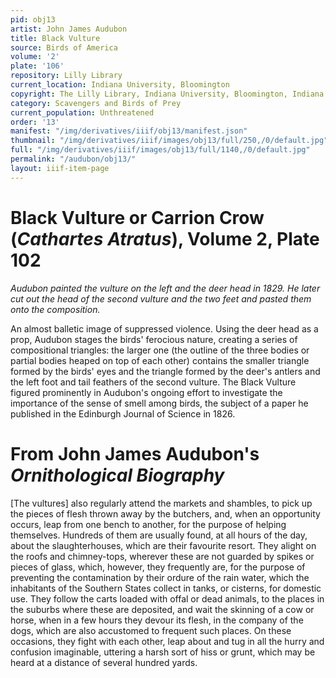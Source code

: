 ```yaml
---
pid: obj13
artist: John James Audubon
title: Black Vulture
source: Birds of America
volume: '2'
plate: '106'
repository: Lilly Library
current_location: Indiana University, Bloomington
copyright: The Lilly Library, Indiana University, Bloomington, Indiana
category: Scavengers and Birds of Prey
current_population: Unthreatened
order: '13'
manifest: "/img/derivatives/iiif/obj13/manifest.json"
thumbnail: "/img/derivatives/iiif/images/obj13/full/250,/0/default.jpg"
full: "/img/derivatives/iiif/images/obj13/full/1140,/0/default.jpg"
permalink: "/audubon/obj13/"
layout: iiif-item-page
---
```


# Black Vulture or Carrion Crow (_Cathartes Atratus_), Volume 2, Plate 102

_Audubon painted the vulture on the left and the deer head in 1829. He later cut out the head of the second vulture and the two feet and pasted them onto the composition._

An almost balletic image of suppressed violence. Using the deer head as a prop, Audubon stages the birds' ferocious nature, creating a series of compositional triangles: the larger one (the outline of the three bodies or partial bodies heaped on top of each other) contains the smaller triangle formed by the birds' eyes and the triangle formed by the deer's antlers and the left foot and tail feathers of the second vulture. The Black Vulture figured prominently in Audubon's ongoing effort to investigate the importance of the sense of smell among birds, the subject of a paper he published in the Edinburgh Journal of Science in 1826.

# From John James Audubon's _Ornithological Biography_

[The vultures] also regularly attend the markets and shambles, to pick up the pieces of flesh thrown away by the butchers, and, when an opportunity occurs, leap from one bench to another, for the purpose of helping themselves. Hundreds of them are usually found, at all hours of the day, about the slaughterhouses, which are their favourite resort. They alight on the roofs and chimney-tops, wherever these are not guarded by spikes or pieces of glass, which, however, they frequently are, for the purpose of preventing the contamination by their ordure of the rain water, which the inhabitants of the Southern States collect in tanks, or cisterns, for domestic use. They follow the carts loaded with offal or dead animals, to the places in the suburbs where these are deposited, and wait the skinning of a cow or horse, when in a few hours they devour its flesh, in the company of the dogs, which are also accustomed to frequent such places. On these occasions, they fight with each other, leap about and tug in all the hurry and confusion imaginable, uttering a harsh sort of hiss or grunt, which may be heard at a distance of several hundred yards.
